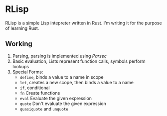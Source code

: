 # RLisp

RLisp is a simple Lisp intepreter written in Rust. I'm writing it for the purpose of learning Rust.

## Working
1. Parsing, parsing is implemented using _Parsec_
2. Basic evaluation, Lists represent function calls, symbols perform lookups
3. Special Forms: 
   * `define`, binds a value to a name in scope
   * `let`, creates a new scope, then binds a value to a name
   * `if`, conditional
   * `fn` Create functions
   * `eval` Evaluate the given expression
   * `quote` Don't evaluate the given expression
   * `quasiquote` and `unquote`
   
   


